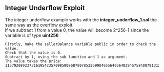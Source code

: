## Integer Underflow Exploit

The integer underflow example works with the <strong> integer_underflow_1.sol </strong> the same way as the overflow exploit. <br>
If we subtract 1 from a value 0, the value will become 2^256-1 since the variable is of type <strong> uint256 </strong>
```
Firstly, make the sellerBalance variable public in order to check the value.
Check that the value is 0.
Subtract by 1, using the sub function and 1 as argument.
The value takes the price: 115792089237316195423570985008687907853269984665640564039457584007913129639935
```
